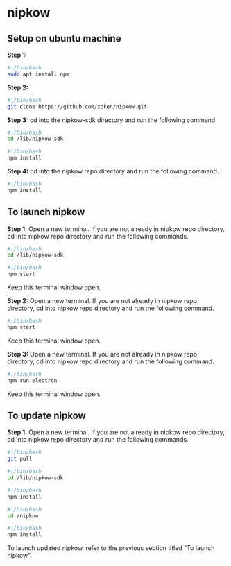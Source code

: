 # nipkow

## Setup on ubuntu machine

**Step 1:**

```bash
#!/bin/bash
sudo apt install npm
```

**Step 2:**

```bash
#!/bin/bash
git clone https://github.com/xoken/nipkow.git
```

**Step 3:**
cd into the nipkow-sdk directory and run the following command.

```bash
#!/bin/bash
cd /lib/nipkow-sdk
```

```bash
#!/bin/bash
npm install
```

**Step 4:**
cd into the nipkow repo directory and run the following command.

```bash
#!/bin/bash
npm install
```

## To launch nipkow

**Step 1:**
Open a new terminal.
If you are not already in nipkow repo directory, cd into nipkow repo directory and run the following commands.

```bash
#!/bin/bash
cd /lib/nipkow-sdk
```

```bash
#!/bin/bash
npm start
```

Keep this terminal window open.

**Step 2:**
Open a new terminal.
If you are not already in nipkow repo directory, cd into nipkow repo directory and run the following command.

```bash
#!/bin/bash
npm start
```

Keep this terminal window open.

**Step 3:**
Open a new terminal.
If you are not already in nipkow repo directory, cd into nipkow repo directory and run the following command.

```bash
#!/bin/bash
npm run electron
```

Keep this terminal window open.

## To update nipkow

**Step 1:**
Open a new terminal.
If you are not already in nipkow repo directory, cd into nipkow repo directory and run the following commands.

```bash
#!/bin/bash
git pull
```

```bash
#!/bin/bash
cd /lib/nipkow-sdk
```

```bash
#!/bin/bash
npm install
```

```bash
#!/bin/bash
cd /nipkow
```

```bash
#!/bin/bash
npm install
```

To launch updated nipkow, refer to the previous section titled "To launch nipkow".
